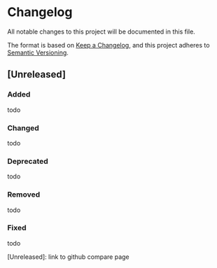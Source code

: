 # Changelog
All notable changes to this project will be documented in this file.

The format is based on [Keep a Changelog](https://keepachangelog.com/en/1.0.0/),
and this project adheres to [Semantic Versioning](https://semver.org/spec/v2.0.0.html).

## [Unreleased]

### Added
todo 

### Changed
todo 

### Deprecated
todo 

### Removed
todo 

### Fixed
todo 

[Unreleased]: link to github compare page